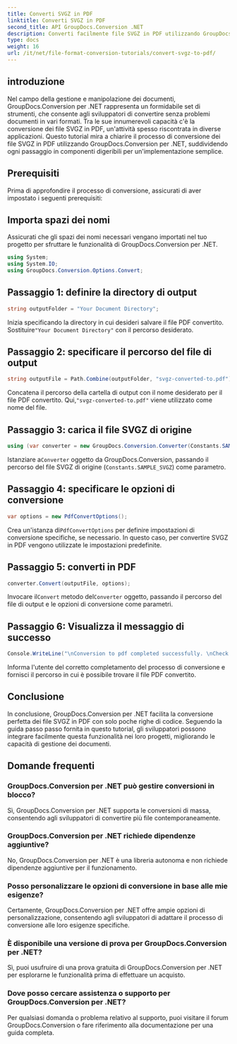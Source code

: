 ```yaml
---
title: Converti SVGZ in PDF
linktitle: Converti SVGZ in PDF
second_title: API GroupDocs.Conversion .NET
description: Converti facilmente file SVGZ in PDF utilizzando GroupDocs.Conversion per .NET. Esplora il tutorial passo passo e sfrutta le funzionalità di gestione dei documenti senza soluzione di continuità.
type: docs
weight: 16
url: /it/net/file-format-conversion-tutorials/convert-svgz-to-pdf/
---
```

## introduzione
Nel campo della gestione e manipolazione dei documenti, GroupDocs.Conversion per .NET rappresenta un formidabile set di strumenti, che consente agli sviluppatori di convertire senza problemi documenti in vari formati. Tra le sue innumerevoli capacità c'è la conversione dei file SVGZ in PDF, un'attività spesso riscontrata in diverse applicazioni. Questo tutorial mira a chiarire il processo di conversione dei file SVGZ in PDF utilizzando GroupDocs.Conversion per .NET, suddividendo ogni passaggio in componenti digeribili per un'implementazione semplice.
## Prerequisiti
Prima di approfondire il processo di conversione, assicurati di aver impostato i seguenti prerequisiti:

## Importa spazi dei nomi
Assicurati che gli spazi dei nomi necessari vengano importati nel tuo progetto per sfruttare le funzionalità di GroupDocs.Conversion per .NET.
```csharp
using System;
using System.IO;
using GroupDocs.Conversion.Options.Convert;
```

## Passaggio 1: definire la directory di output
```csharp
string outputFolder = "Your Document Directory";
```
 Inizia specificando la directory in cui desideri salvare il file PDF convertito. Sostituire`"Your Document Directory"` con il percorso desiderato.
## Passaggio 2: specificare il percorso del file di output
```csharp
string outputFile = Path.Combine(outputFolder, "svgz-converted-to.pdf");
```
 Concatena il percorso della cartella di output con il nome desiderato per il file PDF convertito. Qui,`"svgz-converted-to.pdf"` viene utilizzato come nome del file.
## Passaggio 3: carica il file SVGZ di origine
```csharp
using (var converter = new GroupDocs.Conversion.Converter(Constants.SAMPLE_SVGZ))
```
 Istanziare a`Converter` oggetto da GroupDocs.Conversion, passando il percorso del file SVGZ di origine (`Constants.SAMPLE_SVGZ`) come parametro.
## Passaggio 4: specificare le opzioni di conversione
```csharp
var options = new PdfConvertOptions();
```
 Crea un'istanza di`PdfConvertOptions` per definire impostazioni di conversione specifiche, se necessario. In questo caso, per convertire SVGZ in PDF vengono utilizzate le impostazioni predefinite.
## Passaggio 5: converti in PDF
```csharp
converter.Convert(outputFile, options);
```
 Invocare il`Convert` metodo del`Converter` oggetto, passando il percorso del file di output e le opzioni di conversione come parametri.
## Passaggio 6: Visualizza il messaggio di successo
```csharp
Console.WriteLine("\nConversion to pdf completed successfully. \nCheck output in {0}", outputFolder);
```
Informa l'utente del corretto completamento del processo di conversione e fornisci il percorso in cui è possibile trovare il file PDF convertito.

## Conclusione
In conclusione, GroupDocs.Conversion per .NET facilita la conversione perfetta dei file SVGZ in PDF con solo poche righe di codice. Seguendo la guida passo passo fornita in questo tutorial, gli sviluppatori possono integrare facilmente questa funzionalità nei loro progetti, migliorando le capacità di gestione dei documenti.
## Domande frequenti
### GroupDocs.Conversion per .NET può gestire conversioni in blocco?
Sì, GroupDocs.Conversion per .NET supporta le conversioni di massa, consentendo agli sviluppatori di convertire più file contemporaneamente.
### GroupDocs.Conversion per .NET richiede dipendenze aggiuntive?
No, GroupDocs.Conversion per .NET è una libreria autonoma e non richiede dipendenze aggiuntive per il funzionamento.
### Posso personalizzare le opzioni di conversione in base alle mie esigenze?
Certamente, GroupDocs.Conversion per .NET offre ampie opzioni di personalizzazione, consentendo agli sviluppatori di adattare il processo di conversione alle loro esigenze specifiche.
### È disponibile una versione di prova per GroupDocs.Conversion per .NET?
Sì, puoi usufruire di una prova gratuita di GroupDocs.Conversion per .NET per esplorarne le funzionalità prima di effettuare un acquisto.
### Dove posso cercare assistenza o supporto per GroupDocs.Conversion per .NET?
Per qualsiasi domanda o problema relativo al supporto, puoi visitare il forum GroupDocs.Conversion o fare riferimento alla documentazione per una guida completa.